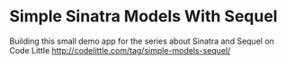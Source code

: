 Simple Sinatra Models With Sequel
=================================

Building this small demo app for the series about Sinatra and Sequel on Code Little
http://codelittle.com/tag/simple-models-sequel/
